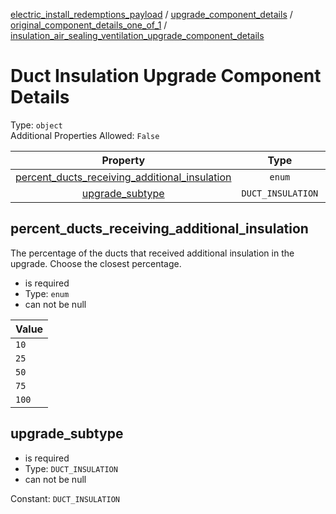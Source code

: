 


  
[electric_install_redemptions_payload](electric_install_redemptions_payload.md) / [upgrade_component_details](upgrade_component_details.md) / [original_component_details_one_of_1](original_component_details_one_of_1.md) / [insulation_air_sealing_ventilation_upgrade_component_details](insulation_air_sealing_ventilation_upgrade_component_details.md)
# Duct Insulation Upgrade Component Details
  
Type: `object`  
Additional Properties Allowed: `False`  
  

|Property|Type|Required|Format|Title|
| :---: | :---: | :---: | :---: | :---: |
|[percent_ducts_receiving_additional_insulation](#percent_ducts_receiving_additional_insulation)|`enum`|:white_check_mark:|||
|[upgrade_subtype](#upgrade_subtype)|`DUCT_INSULATION`|:white_check_mark:|||

## percent_ducts_receiving_additional_insulation
  
The percentage of the ducts that received additional insulation in the upgrade. Choose the closest percentage.  
  

- is required
- Type: `enum`
- can not be null
  

|Value|
| :--- |
|`10`|
|`25`|
|`50`|
|`75`|
|`100`|

## upgrade_subtype
  
  
  

- is required
- Type: `DUCT_INSULATION`
- can not be null
  
Constant: `DUCT_INSULATION`